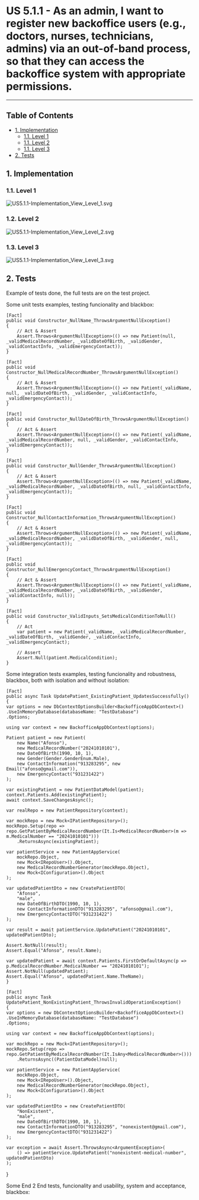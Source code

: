# US 5.1.1 - As an admin, I want to register new backoffice users (e.g., doctors, nurses, technicians, admins) via an out-of-band process, so that they can access the backoffice system with appropriate permissions.

---

## Table of Contents

- [1. Implementation](#1-analysis)
    - [1.1. Level 1](#11-implementation-view)
    - [1.1. Level 2](#12-implementation-view)
    - [1.1. Level 3](#13-implementation-view)
- [2. Tests](#2-tests)



## 1. Implementation

### 1.1. Level 1

![US5.1.1-Implementation_View_Level_1.svg](3.Implementation_Views%2FUS5.1.1-Implementation_View_Level_1.svg)

### 1.2. Level 2

![US5.1.1-Implementation_View_Level_2.svg](3.Implementation_Views%2FUS5.1.1-Implementation_View_Level_2.svg)

### 1.3. Level 3

![US5.1.1-Implementation_View_Level_3.svg](3.Implementation_Views%2FUS5.1.1-Implementation_View_Level_3.svg)

## 2. Tests

Example of tests done, the full tests are on the test project.

Some unit tests examples, testing funcionality and blackbox:

    [Fact]
    public void Constructor_NullName_ThrowsArgumentNullException()
    {
        // Act & Assert
        Assert.Throws<ArgumentNullException>(() => new Patient(null, _validMedicalRecordNumber, _validDateOfBirth, _validGender, _validContactInfo, _validEmergencyContact));
    }

    [Fact]
    public void Constructor_NullMedicalRecordNumber_ThrowsArgumentNullException()
    {
        // Act & Assert
        Assert.Throws<ArgumentNullException>(() => new Patient(_validName, null, _validDateOfBirth, _validGender, _validContactInfo, _validEmergencyContact));
    }

    [Fact]
    public void Constructor_NullDateOfBirth_ThrowsArgumentNullException()
    {
        // Act & Assert
        Assert.Throws<ArgumentNullException>(() => new Patient(_validName, _validMedicalRecordNumber, null, _validGender, _validContactInfo, _validEmergencyContact));
    }

    [Fact]
    public void Constructor_NullGender_ThrowsArgumentNullException()
    {
        // Act & Assert
        Assert.Throws<ArgumentNullException>(() => new Patient(_validName, _validMedicalRecordNumber, _validDateOfBirth, null, _validContactInfo, _validEmergencyContact));
    }

    [Fact]
    public void Constructor_NullContactInformation_ThrowsArgumentNullException()
    {
        // Act & Assert
        Assert.Throws<ArgumentNullException>(() => new Patient(_validName, _validMedicalRecordNumber, _validDateOfBirth, _validGender, null, _validEmergencyContact));
    }

    [Fact]
    public void Constructor_NullEmergencyContact_ThrowsArgumentNullException()
    {
        // Act & Assert
        Assert.Throws<ArgumentNullException>(() => new Patient(_validName, _validMedicalRecordNumber, _validDateOfBirth, _validGender, _validContactInfo, null));
    }

    [Fact]
    public void Constructor_ValidInputs_SetsMedicalConditionToNull()
    {
        // Act
        var patient = new Patient(_validName, _validMedicalRecordNumber, _validDateOfBirth, _validGender, _validContactInfo, _validEmergencyContact);

        // Assert
        Assert.Null(patient.MedicalCondition);
    }

Some integration tests examples, testing funcionality and robustness, blackbox, both with isolation and without isolation:

    [Fact]
    public async Task UpdatePatient_ExistingPatient_UpdatesSuccessfully()
    {
    var options = new DbContextOptionsBuilder<BackofficeAppDbContext>()
    .UseInMemoryDatabase(databaseName: "TestDatabase")
    .Options;

    using var context = new BackofficeAppDbContext(options);
    
    Patient patient = new Patient(
        new Name("Afonso"), 
        new MedicalRecordNumber("20241010101"),
        new DateOfBirth(1990, 10, 1), 
        new Gender(Gender.GenderEnum.Male),
        new ContactInformation("913283295", new Email("afonso@gmail.com")), 
        new EmergencyContact("931231422")
    );

    var existingPatient = new PatientDataModel(patient);
    context.Patients.Add(existingPatient);
    await context.SaveChangesAsync();
    
    var realRepo = new PatientRepository(context);
    
    var mockRepo = new Mock<IPatientRepository>();
    mockRepo.Setup(repo => repo.GetPatientByMedicalRecordNumber(It.Is<MedicalRecordNumber>(m => m.MedicalNumber == "20241010101")))
        .ReturnsAsync(existingPatient);
    
    var patientService = new PatientAppService(
        mockRepo.Object,  
        new Mock<IRepoUser>().Object,
        new MedicalRecordNumberGenerator(mockRepo.Object),
        new Mock<IConfiguration>().Object
    );
    
    var updatedPatientDto = new CreatePatientDTO(
        "Afonso", 
        "male", 
        new DateOfBirthDTO(1990, 10, 1),
        new ContactInformationDTO("913283295", "afonso@gmail.com"), 
        new EmergencyContactDTO("931231422")
    );
    
    var result = await patientService.UpdatePatient("20241010101", updatedPatientDto);
    
    Assert.NotNull(result);
    Assert.Equal("Afonso", result.Name);
    
    var updatedPatient = await context.Patients.FirstOrDefaultAsync(p => p.MedicalRecordNumber.MedicalNumber == "20241010101");
    Assert.NotNull(updatedPatient);
    Assert.Equal("Afonso", updatedPatient.Name.TheName);
    }

    [Fact]
    public async Task UpdatePatient_NonExistingPatient_ThrowsInvalidOperationException()
    {
    var options = new DbContextOptionsBuilder<BackofficeAppDbContext>()
    .UseInMemoryDatabase(databaseName: "TestDatabase")
    .Options;

    using var context = new BackofficeAppDbContext(options);
    
    var mockRepo = new Mock<IPatientRepository>();
    mockRepo.Setup(repo => repo.GetPatientByMedicalRecordNumber(It.IsAny<MedicalRecordNumber>()))
        .ReturnsAsync((PatientDataModel)null); 
    
    var patientService = new PatientAppService(
        mockRepo.Object,  
        new Mock<IRepoUser>().Object,
        new MedicalRecordNumberGenerator(mockRepo.Object),
        new Mock<IConfiguration>().Object
    );
    
    var updatedPatientDto = new CreatePatientDTO(
        "NonExistent", 
        "male", 
        new DateOfBirthDTO(1990, 10, 1),
        new ContactInformationDTO("913283295", "nonexistent@gmail.com"), 
        new EmergencyContactDTO("931231422")
    );

    var exception = await Assert.ThrowsAsync<ArgumentException>(
        () => patientService.UpdatePatient("nonexistent-medical-number", updatedPatientDto)
    );
}


Some End 2 End tests, funcionality and usability, system and acceptance, blackbox:


